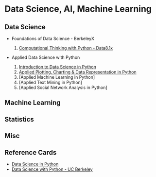 # Data Science, AI, Machine Learning

## Data Science

+ Foundations of Data Science - BerkeleyX
    1. [Computational Thinking with Python - Data8.1x](./DSFund-BerkeleyX/1-CompThinkWPython/README.md)

+ Applied Data Science with Python
    1. [Introduction to Data Science in Python](./AppliedDS-UMich/1-IntroDS/README.md)
    2. [Applied Plotting, Charting & Data Representation in Python](./AppliedDS-UMich/2-InfoVis/README.md)
    3. [Applied Machine Learning in Python]
    4. [Applied Text Mining in Python]
    5. [Applied Social Network Analysis in Python]

## Machine Learning

## Statistics

## Misc

## Reference Cards

+ [Data Science in Python](./RefCards/PythonDS.md)
+ [Data Science with Python - UC Berkeley](./RefCards/DataScience-UCB.md)


 

